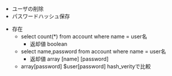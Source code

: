 * ユーザの削除
* パスワードハッシュ保存

- 存在
  - select count(*) from account where name = user名
    - 返却値 boolean
  - select name,password from account where name = user名
    - 返却値 array [name] [password]
  - array[password] $user[password] hash_verityで比較
